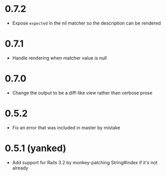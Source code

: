 # 0.7.2

 - Expose `expected` in the nil matcher so the description can be rendered

# 0.7.1

 - Handle rendering when matcher value is null

# 0.7.0

 - Change the output to be a diff-like view rather than verbose prose

# 0.5.2

 - Fix an error that was included in master by mistake

# 0.5.1 (yanked)

 - Add support for Rails 3.2 by monkey-patching String#index if it's not already

